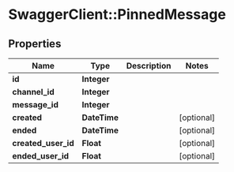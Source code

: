 # SwaggerClient::PinnedMessage

## Properties
Name | Type | Description | Notes
------------ | ------------- | ------------- | -------------
**id** | **Integer** |  | 
**channel_id** | **Integer** |  | 
**message_id** | **Integer** |  | 
**created** | **DateTime** |  | [optional] 
**ended** | **DateTime** |  | [optional] 
**created_user_id** | **Float** |  | [optional] 
**ended_user_id** | **Float** |  | [optional] 


